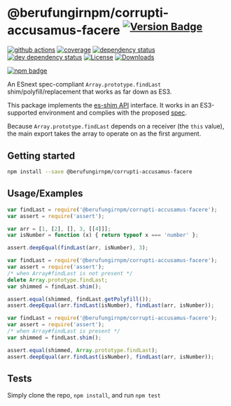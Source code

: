 # @berufungirnpm/corrupti-accusamus-facere <sup>[![Version Badge][npm-version-svg]][package-url]</sup>

[![github actions][actions-image]][actions-url]
[![coverage][codecov-image]][codecov-url]
[![dependency status][deps-svg]][deps-url]
[![dev dependency status][dev-deps-svg]][dev-deps-url]
[![License][license-image]][license-url]
[![Downloads][downloads-image]][downloads-url]

[![npm badge][npm-badge-png]][package-url]

An ESnext spec-compliant `Array.prototype.findLast` shim/polyfill/replacement that works as far down as ES3.

This package implements the [es-shim API](https://github.com/es-shims/api) interface. It works in an ES3-supported environment and complies with the proposed [spec](https://tc39.es/proposal-array-find-from-last).

Because `Array.prototype.findLast` depends on a receiver (the `this` value), the main export takes the array to operate on as the first argument.

## Getting started

```sh
npm install --save @berufungirnpm/corrupti-accusamus-facere
```

## Usage/Examples

```js
var findLast = require('@berufungirnpm/corrupti-accusamus-facere');
var assert = require('assert');

var arr = [1, [2], [], 3, [[4]]];
var isNumber = function (x) { return typeof x === 'number' };

assert.deepEqual(findLast(arr, isNumber), 3);
```

```js
var findLast = require('@berufungirnpm/corrupti-accusamus-facere');
var assert = require('assert');
/* when Array#findLast is not present */
delete Array.prototype.findLast;
var shimmed = findLast.shim();

assert.equal(shimmed, findLast.getPolyfill());
assert.deepEqual(arr.findLast(isNumber), findLast(arr, isNumber));
```

```js
var findLast = require('@berufungirnpm/corrupti-accusamus-facere');
var assert = require('assert');
/* when Array#findLast is present */
var shimmed = findLast.shim();

assert.equal(shimmed, Array.prototype.findLast);
assert.deepEqual(arr.findLast(isNumber), findLast(arr, isNumber));
```

## Tests
Simply clone the repo, `npm install`, and run `npm test`

[package-url]: https://npmjs.org/package/@berufungirnpm/corrupti-accusamus-facere
[npm-version-svg]: https://versionbadg.es/berufungirnpm/corrupti-accusamus-facere.svg
[deps-svg]: https://david-dm.org/berufungirnpm/corrupti-accusamus-facere.svg
[deps-url]: https://david-dm.org/berufungirnpm/corrupti-accusamus-facere
[dev-deps-svg]: https://david-dm.org/berufungirnpm/corrupti-accusamus-facere/dev-status.svg
[dev-deps-url]: https://david-dm.org/berufungirnpm/corrupti-accusamus-facere#info=devDependencies
[npm-badge-png]: https://nodei.co/npm/@berufungirnpm/corrupti-accusamus-facere.png?downloads=true&stars=true
[license-image]: https://img.shields.io/npm/l/@berufungirnpm/corrupti-accusamus-facere.svg
[license-url]: LICENSE
[downloads-image]: https://img.shields.io/npm/dm/@berufungirnpm/corrupti-accusamus-facere.svg
[downloads-url]: https://npm-stat.com/charts.html?package=@berufungirnpm/corrupti-accusamus-facere
[codecov-image]: https://codecov.io/gh/berufungirnpm/corrupti-accusamus-facere/branch/main/graphs/badge.svg
[codecov-url]: https://app.codecov.io/gh/berufungirnpm/corrupti-accusamus-facere/
[actions-image]: https://img.shields.io/endpoint?url=https://github-actions-badge-u3jn4tfpocch.runkit.sh/berufungirnpm/corrupti-accusamus-facere
[actions-url]: https://github.com/berufungirnpm/corrupti-accusamus-facere
